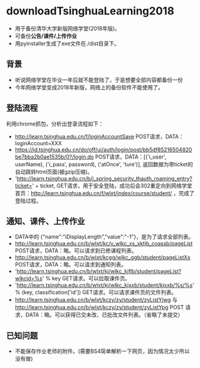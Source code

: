# downloadTsinghuaLearning2018
- 用于备份清华大学新版网络学堂(2018年版)。
- 可备份**公告/课件/上传作业**
- 用pyinstaller生成了exe文件在./dist目录下。
## 背景
- 听说网络学堂在毕业一年后就不能登陆了，于是想要全部内容都备份一份
- 今年网络学堂变成2018年新版，网络上的备份软件不能使用了。
## 登陆流程
利用chrome抓包，分析出登录流程如下：
- http://learn.tsinghua.edu.cn/f/loginAccountSave POST请求，DATA：loginAccount=XXX
- https://id.tsinghua.edu.cn/do/off/ui/auth/login/post/bb5df85216504820be7bba2b0ae1535b/0?/login.do POST请求，DATA：[('i_user', userName), ('i_pass', password), ('atOnce', 'ture')], 返回数据为带ticket的自动跳转html页面(被gzip压缩)。
- 'http://learn.tsinghua.edu.cn/b/j_spring_security_thauth_roaming_entry?ticket=' + ticket, GET请求，用于安全登陆，成功后会302重定向到网络学堂首页：http://learn.tsinghua.edu.cn/f/wlxt/index/course/student/ ，完成了登陆过程。

## 通知、课件、上传作业
- DATA中的 {"name":"iDisplayLength","value":"-1"}，是为了请求全部列表。
- http://learn.tsinghua.edu.cn/b/wlxt/kc/v_wlkc_xs_xktjb_coassb/pageList POST请求，DATA：略。可以请求到已修课程列表。
- http://learn.tsinghua.edu.cn/b/wlxt/kcgg/wlkc_ggb/student/pageListXs POST请求，DATA：略。可以请求到通知列表。
- 'http://learn.tsinghua.edu.cn/b/wlxt/kj/wlkc_kjflb/student/pageList?wlkcid=%s' % key GET请求。可以拉取课件页。
- 'http://learn.tsinghua.edu.cn/b/wlxt/kj/wlkc_kjxxb/student/kjxxb/%s/%s' % (key, classification['id']) GET请求。可以请求课件页的文件列表。
- http://learn.tsinghua.edu.cn/b/wlxt/kczy/zy/student/zyListYjwg 与 http://learn.tsinghua.edu.cn/b/wlxt/kczy/zy/student/zyListYpg
 POST 请求，DATA：略。可以获得已交未改、已批改文件列表。（省略了未提交）

## 已知问题
- 不能保存作业老师的附件。(需要BS4简单解析一下网页，因为情况太少所以没有做)
